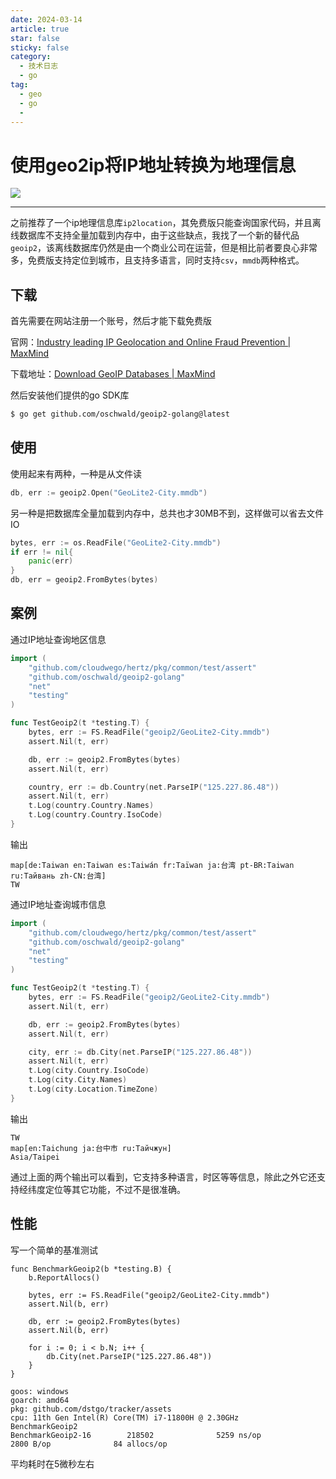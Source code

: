 ```yaml
---
date: 2024-03-14
article: true
star: false
sticky: false
category:
  - 技术日志
  - go
tag:
  - geo
  - go
  - 
---
```


# 使用geo2ip将IP地址转换为地理信息

![](https://public-1308755698.cos.ap-chongqing.myqcloud.com//img/202403141721383.png)
<!-- more -->
---
之前推荐了一个ip地理信息库`ip2location`，其免费版只能查询国家代码，并且离线数据库不支持全量加载到内存中，由于这些缺点，我找了一个新的替代品`geoip2`，该离线数据库仍然是由一个商业公司在运营，但是相比前者要良心非常多，免费版支持定位到城市，且支持多语言，同时支持`csv`，`mmdb`两种格式。



## 下载

首先需要在网站注册一个账号，然后才能下载免费版

官网：[Industry leading IP Geolocation and Online Fraud Prevention | MaxMind](https://www.maxmind.com/en/home)

下载地址：[Download GeoIP Databases | MaxMind](https://www.maxmind.com/en/accounts/986554/geoip/downloads)

然后安装他们提供的go SDK库

```bash
$ go get github.com/oschwald/geoip2-golang@latest
```



## 使用

使用起来有两种，一种是从文件读

```go
db, err := geoip2.Open("GeoLite2-City.mmdb")
```

另一种是把数据库全量加载到内存中，总共也才30MB不到，这样做可以省去文件IO

```go
bytes, err := os.ReadFile("GeoLite2-City.mmdb")
if err != nil{
    panic(err)
}
db, err = geoip2.FromBytes(bytes)
```



## 案例

通过IP地址查询地区信息

```go
import (
	"github.com/cloudwego/hertz/pkg/common/test/assert"
	"github.com/oschwald/geoip2-golang"
	"net"
	"testing"
)

func TestGeoip2(t *testing.T) {
	bytes, err := FS.ReadFile("geoip2/GeoLite2-City.mmdb")
	assert.Nil(t, err)

	db, err := geoip2.FromBytes(bytes)
	assert.Nil(t, err)

	country, err := db.Country(net.ParseIP("125.227.86.48"))
	assert.Nil(t, err)
	t.Log(country.Country.Names)
	t.Log(country.Country.IsoCode)
}
```

输出

```
map[de:Taiwan en:Taiwan es:Taiwán fr:Taïwan ja:台湾 pt-BR:Taiwan ru:Тайвань zh-CN:台湾]
TW
```

通过IP地址查询城市信息

```go
import (
	"github.com/cloudwego/hertz/pkg/common/test/assert"
	"github.com/oschwald/geoip2-golang"
	"net"
	"testing"
)

func TestGeoip2(t *testing.T) {
	bytes, err := FS.ReadFile("geoip2/GeoLite2-City.mmdb")
	assert.Nil(t, err)

	db, err := geoip2.FromBytes(bytes)
	assert.Nil(t, err)

	city, err := db.City(net.ParseIP("125.227.86.48"))
	assert.Nil(t, err)
	t.Log(city.Country.IsoCode)
	t.Log(city.City.Names)
	t.Log(city.Location.TimeZone)
}
```

输出

```
TW
map[en:Taichung ja:台中市 ru:Тайчжун]
Asia/Taipei
```

通过上面的两个输出可以看到，它支持多种语言，时区等等信息，除此之外它还支持经纬度定位等其它功能，不过不是很准确。



## 性能

写一个简单的基准测试

```
func BenchmarkGeoip2(b *testing.B) {
    b.ReportAllocs()

    bytes, err := FS.ReadFile("geoip2/GeoLite2-City.mmdb")
    assert.Nil(b, err)

    db, err := geoip2.FromBytes(bytes)
    assert.Nil(b, err)

    for i := 0; i < b.N; i++ {
        db.City(net.ParseIP("125.227.86.48"))
    }
}
```

```
goos: windows
goarch: amd64
pkg: github.com/dstgo/tracker/assets
cpu: 11th Gen Intel(R) Core(TM) i7-11800H @ 2.30GHz
BenchmarkGeoip2
BenchmarkGeoip2-16        218502              5259 ns/op            2800 B/op              84 allocs/op
```

平均耗时在5微秒左右
